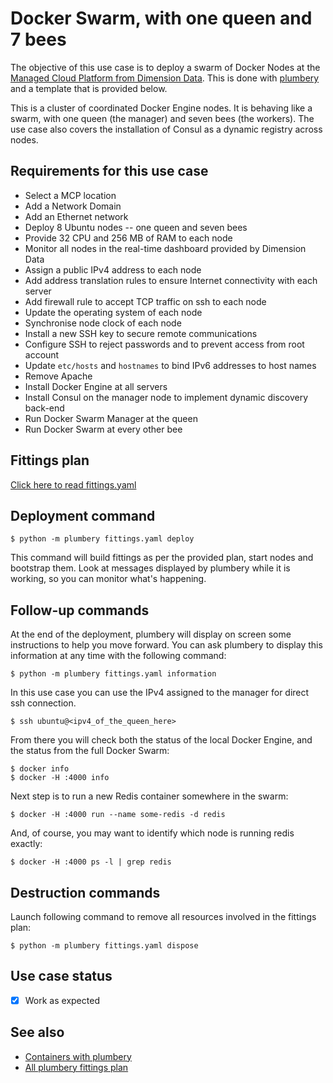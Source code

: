 # Docker Swarm, with one queen and 7 bees

The objective of this use case is to deploy a swarm of Docker Nodes at the [Managed Cloud Platform from Dimension Data](http://cloud.dimensiondata.com/eu/en/).
This is done with [plumbery](https://docs.mcp-services.net/display/PLUM/Plumbery) and a template that is provided below.

This is a cluster of coordinated Docker Engine nodes. It is behaving like
a swarm, with one queen (the manager) and seven bees (the workers). The use case
also covers the installation of Consul as a dynamic registry across nodes.

## Requirements for this use case

* Select a MCP location
* Add a Network Domain
* Add an Ethernet network
* Deploy 8 Ubuntu nodes -- one queen and seven bees
* Provide 32 CPU and 256 MB of RAM to each node
* Monitor all nodes in the real-time dashboard provided by Dimension Data
* Assign a public IPv4 address to each node
* Add address translation rules to ensure Internet connectivity with each server
* Add firewall rule to accept TCP traffic on ssh to each node
* Update the operating system of each node
* Synchronise node clock of each node
* Install a new SSH key to secure remote communications
* Configure SSH to reject passwords and to prevent access from root account
* Update `etc/hosts` and `hostnames` to bind IPv6 addresses to host names
* Remove Apache
* Install Docker Engine at all servers
* Install Consul on the manager node to implement dynamic discovery back-end
* Run Docker Swarm Manager at the queen
* Run Docker Swarm at every other bee

## Fittings plan

[Click here to read fittings.yaml](fittings.yaml)

## Deployment command

    $ python -m plumbery fittings.yaml deploy

This command will build fittings as per the provided plan, start nodes
and bootstrap them. Look at messages displayed by plumbery while it is
working, so you can monitor what's happening.

## Follow-up commands

At the end of the deployment, plumbery will display on screen some instructions
to help you move forward. You can ask plumbery to display this information
at any time with the following command:

    $ python -m plumbery fittings.yaml information

In this use case you can use the IPv4 assigned to the manager for direct ssh
connection.

    $ ssh ubuntu@<ipv4_of_the_queen_here>

From there you will check both the status of the local Docker Engine, and the
status from the full Docker Swarm:

    $ docker info
    $ docker -H :4000 info

Next step is to run a new Redis container somewhere in the swarm:

    $ docker -H :4000 run --name some-redis -d redis

And, of course, you may want to identify which node is running redis
exactly:

    $ docker -H :4000 ps -l | grep redis


## Destruction commands

Launch following command to remove all resources involved in the fittings plan:

    $ python -m plumbery fittings.yaml dispose

## Use case status

- [x] Work as expected

## See also

- [Containers with plumbery](../)
- [All plumbery fittings plan](../../)

